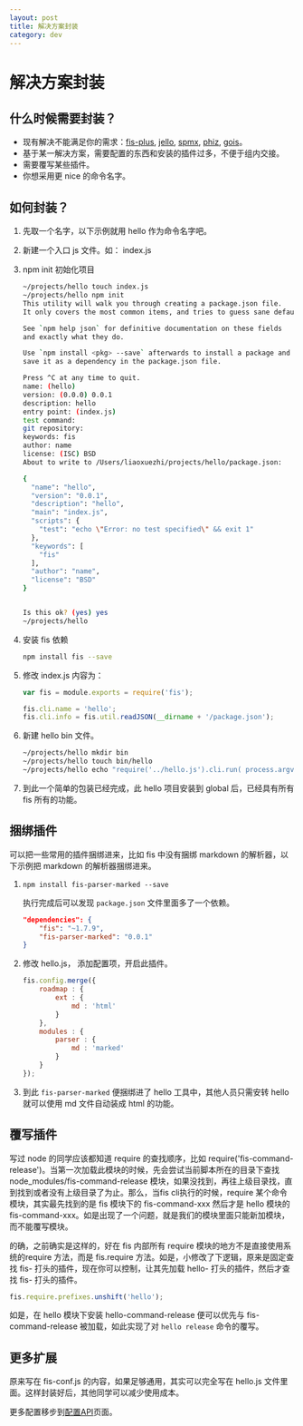 ```yaml
---
layout: post
title: 解决方案封装
category: dev
---
```


解决方案封装
===========================

## 什么时候需要封装？

* 现有解决不能满足你的需求：[fis-plus](https://github.com/fex-team/fis-plus), [jello](https://github.com/fex-team/jello), [spmx](https://github.com/fouber/spmx), [phiz](https://github.com/fouber/phiz/), [gois](https://github.com/xiangshouding/gois)。
* 基于某一解决方案，需要配置的东西和安装的插件过多，不便于组内交接。
* 需要覆写某些插件。
* 你想采用更 nice 的命令名字。

## 如何封装？

1. 先取一个名字，以下示例就用 hello 作为命令名字吧。
1. 新建一个入口 js 文件。如： index.js
1. npm init 初始化项目

    ```bash
    ~/projects/hello touch index.js
    ~/projects/hello npm init
    This utility will walk you through creating a package.json file.
    It only covers the most common items, and tries to guess sane defaults.

    See `npm help json` for definitive documentation on these fields
    and exactly what they do.

    Use `npm install <pkg> --save` afterwards to install a package and
    save it as a dependency in the package.json file.

    Press ^C at any time to quit.
    name: (hello)
    version: (0.0.0) 0.0.1
    description: hello
    entry point: (index.js)
    test command:
    git repository:
    keywords: fis
    author: name
    license: (ISC) BSD
    About to write to /Users/liaoxuezhi/projects/hello/package.json:

    {
      "name": "hello",
      "version": "0.0.1",
      "description": "hello",
      "main": "index.js",
      "scripts": {
        "test": "echo \"Error: no test specified\" && exit 1"
      },
      "keywords": [
        "fis"
      ],
      "author": "name",
      "license": "BSD"
    }


    Is this ok? (yes) yes
    ~/projects/hello
    ```
1. 安装 fis 依赖

    ```bash
    npm install fis --save
    ```
1. 修改 index.js 内容为：

    ```javascript
    var fis = module.exports = require('fis');

    fis.cli.name = 'hello';
    fis.cli.info = fis.util.readJSON(__dirname + '/package.json');
    ```
1. 新建 hello bin 文件。

    ```bash
    ~/projects/hello mkdir bin
    ~/projects/hello touch bin/hello
    ~/projects/hello echo "require('../hello.js').cli.run( process.argv );" >> bin/hello
    ```
1. 到此一个简单的包装已经完成，此 hello 项目安装到 global 后，已经具有所有 fis 所有的功能。

## 捆绑插件

可以把一些常用的插件捆绑进来，比如 fis 中没有捆绑 markdown 的解析器，以下示例把 markdown 的解析器捆绑进来。

1. `npm install fis-parser-marked --save`

    执行完成后可以发现 `package.json` 文件里面多了一个依赖。

    ```json
    "dependencies": {
        "fis": "~1.7.9",
        "fis-parser-marked": "0.0.1"
    }
    ```
1. 修改 hello.js， 添加配置项，开启此插件。

    ```javascript
    fis.config.merge({
        roadmap : {
            ext : {
                md : 'html'
            }
        },
        modules : {
            parser : {
                md : 'marked'
            }
        }
    });
    ```
1. 到此 `fis-parser-marked` 便捆绑进了 hello 工具中，其他人员只需安转 hello 就可以使用 md 文件自动装成 html 的功能。

## 覆写插件

写过 node 的同学应该都知道 require 的查找顺序，比如 require('fis-command-release')。当第一次加载此模块的时候，先会尝试当前脚本所在的目录下查找 node_modules/fis-command-release 模块，如果没找到，再往上级目录找，直到找到或者没有上级目录了为止。那么，当fis cli执行的时候，require 某个命令模块，其实最先找到的是 fis 模块下的 fis-command-xxx 然后才是 hello 模块的 fis-command-xxx。如是出现了一个问题，就是我们的模块里面只能新加模块，而不能覆写模块。

的确，之前确实是这样的，好在 fis 内部所有 require 模块的地方不是直接使用系统的require 方法，而是 fis.require 方法。如是，小修改了下逻辑，原来是固定查找 fis- 打头的插件，现在你可以控制，让其先加载 hello- 打头的插件，然后才查找 fis- 打头的插件。

```javascript
fis.require.prefixes.unshift('hello');
```

如是，在 hello 模块下安装 hello-command-release 便可以优先与 fis-command-release 被加载，如此实现了对 `hello release` 命令的覆写。

## 更多扩展

原来写在 fis-conf.js 的内容，如果足够通用，其实可以完全写在 hello.js 文件里面。这样封装好后，其他同学可以减少使用成本。

更多配置移步到[配置API](http://fex.baidu.com/fis-site/docs/api/fis-conf.html)页面。
